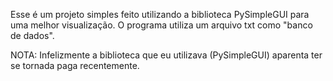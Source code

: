 Esse é um projeto simples feito utilizando a biblioteca PySimpleGUI para uma melhor visualização. O programa utiliza um arquivo txt como "banco de dados".

NOTA: Infelizmente a biblioteca que eu utilizava (PySimpleGUI) aparenta ter se tornada paga recentemente.
